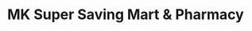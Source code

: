 ---
title: "MK Super Saving Mart & Pharmacy"
url: /karachi/mk-super-saving-mart-and-pharmacy/
shop: supermarket
---